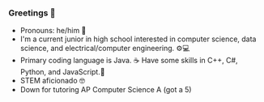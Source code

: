 ### Greetings 👋

- Pronouns: he/him 👦
- I'm a current junior in high school interested in computer science, data science, and electrical/computer engineering. ⚙💻
- Primary coding language is Java. ☕ Have some skills in C++, C#, Python, and JavaScript.🐍
- STEM aficionado 🤓
- Down for tutoring AP Computer Science A (got a 5)

